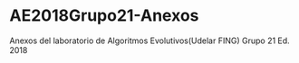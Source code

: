 # AE2018Grupo21-Anexos
Anexos del laboratorio de Algoritmos Evolutivos(Udelar FING) Grupo 21 Ed. 2018  
